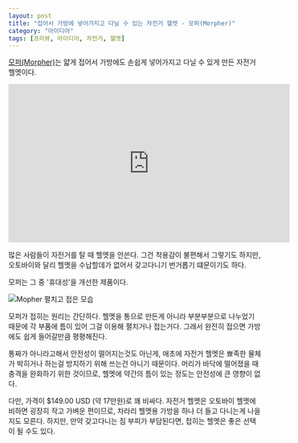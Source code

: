 ```yaml
---
layout: post
title: "접어서 가방에 넣어가지고 다닐 수 있는 자전거 헬멧 - 모퍼(Morpher)"
category: "아이디어"
tags: [프리뷰, 아이디어, 자전거, 헬멧]
---
```


[모퍼(Morpher)](https://www.morpherhelmet.com/)는
얇게 접어서 가방에도 손쉽게 넣어가지고 다닐 수 있게 만든 자전거 헬멧이다.

<center><iframe width="560" height="315" src="https://www.youtube.com/embed/f-kUyEQtgDE" frameborder="0" allowfullscreen></iframe></center>

많은 사람들이 자전거를 탈 때 헬멧을 안쓴다.
그건 착용감이 불편해서 그렇기도 하지만,
오토바이와 달리 헬멧을 수납할데가 없어서 갖고다니기 번거롭기 떄문이기도 하다.

모퍼는 그 중 '휴대성'을 개선한 제품이다.

![Mopher 펼치고 접은 모습](https://lh3.googleusercontent.com/-rUlPygCMNcE/WZg9mkOREII/AAAAAAAAWTY/UeLO71m1BU41ueq9H6TvzWzeBM3JdA3NwCE0YBhgL/s560/morpher-open-and-shut.jpg)

모퍼가 접히는 원리는 간단하다.
헬멧을 통으로 만든게 아니라 부분부분으로 나누었기 때문에
각 부품에 틈이 있어 그걸 이용해 펼치거나 접는거다.
그래서 완전히 접으면 가방에도 쉽게 들어갈만큼 평평해진다.

통짜가 아니라고해서 안전성이 떨어지는것도 아닌게,
애초에 자전거 헬멧은 뾰족한 물체가 박히거나 하는걸 방지하기 위해 쓰는건 아니기 때문이다.
머리가 바닥에 떨어졌을 때 충격을 완화하기 위한 것이므로,
헬멧에 약간의 틈이 있는 정도는 안전성에 큰 영향이 없다.

다만, 가격이 $149.00 USD (약 17만원)로 꽤 비싸다.
자전거 헬멧은 오토바이 헬멧에 비하면 굉장히 작고 가벼운 편이므로,
차라리 헬멧용 가방을 하나 더 들고 다니는게 나을지도 모른다.
하지만, 만약 갖고다니는 짐 부피가 부담된다면, 접히는 헬멧은 좋은 선택이 될 수도 있다.